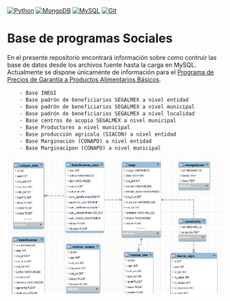 <a href="https://www.python.org/" title="Python"><img src="https://github.com/get-icon/geticon/raw/master/icons/python.svg" alt="Python" width="25px" height="25px"></a>
<a href="https://www.mongodb.org/" title="MongoDB"><img src="https://github.com/get-icon/geticon/raw/master/icons/mongodb-icon.svg" alt="MongoDB" width="25px" height="25px"></a>
<a href="https://dev.mysql.com/" title="MySQL"><img src="https://github.com/get-icon/geticon/raw/master/icons/mysql.svg" alt="MySQL" width="25px" height="25px"></a>
<a href="https://git-scm.com/" title="Git"><img src="https://github.com/get-icon/geticon/raw/master/icons/git-icon.svg" alt="Git" width="25px" height="25px"></a>

# Base de programas Sociales

En el presente repositorio encontrará información sobre como contruir las base de datos desde los archivos fuente hasta la carga en MySQL. Actualmente se dispone únicamente de información para el [Programa de Precios de Garantía a Productos Alimentarios Básicos](https://www.gob.mx/agricultura/articulos/precios-de-garantia-a-productos-alimentarios-basicos-seguridad-y-certidumbre-a-productores). 


        - Base INEGI 
        - Base padrón de beneficiarios SEGALMEX a nivel entidad
        - Base padrón de beneficiarios SEGALMEX a nivel municipal
        - Base padrón de beneficiarios SEGALMEX a nivel localidad
        - Base centros de acopio SEGALMEX a nivel municipal
        - Base Productores a nivel municipal
        - Base producción agricola (SIACON) a nivel entidad
        - Base Marginación (CONAPO) a nivel entidad
        - Base Marginacipon (CONAPO) a nivel municipal



![Alt text](relationship.png "MySQL")
